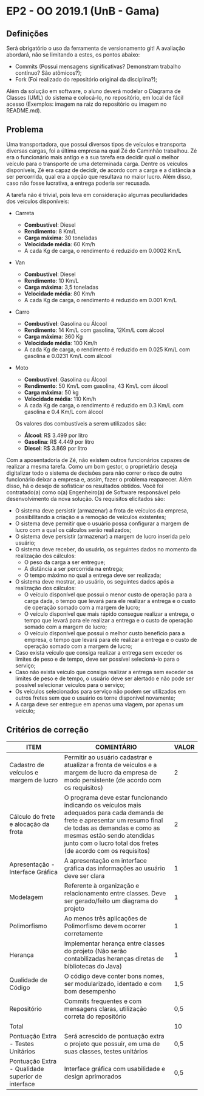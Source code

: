 # EP2 - OO 2019.1 (UnB - Gama)

## Definições

Será obrigatório o uso da ferramenta de versionamento git! A avaliação abordará, não se limitando a estes, os pontos abaixo:
- Commits (Possui mensagens significativas? Demonstram trabalho contínuo? São atômicos?);
- Fork (Foi realizado do repositório original da disciplina?);

Além da solução em software, o aluno deverá modelar o Diagrama de Classes (UML) do sistema e colocá-lo, no repositório, em local de fácil acesso (Exemplos: imagem na raiz do repositório ou imagem no README.md).

## Problema

Uma transportadora, que possui diversos tipos de veículos e transporta diversas cargas, foi a última empresa na qual Zé do Caminhão trabalhou. Zé era o funcionário mais antigo e a sua tarefa era decidir qual o melhor veículo para o transporte de uma determinada carga. Dentre os veículos disponíveis, Zé era capaz de decidir, de acordo com a carga e a distância a ser percorrida, qual era a opção que resultava no maior lucro. Além disso, caso não fosse lucrativa, a entrega poderia ser recusada.

A tarefa não é trivial, pois leva em consideração algumas peculiaridades dos veículos disponíveis:
- Carreta
  - **Combustível**: Diesel
  - **Rendimento**: 8 Km/L
  - **Carga máxima**: 30 toneladas
  - **Velocidade média**: 60 Km/h
  - A cada Kg de carga, o rendimento é reduzido em 0.0002 Km/L
- Van
  - **Combustível**: Diesel
  - **Rendimento**: 10 Km/L
  - **Carga máxima**: 3,5 toneladas
  - **Velocidade média**: 80 Km/h
  - A cada Kg de carga, o rendimento é reduzido em 0.001 Km/L
- Carro
  - **Combustível**: Gasolina ou Álcool
  - **Rendimento**: 14 Km/L com gasolina, 12Km/L com álcool
  - **Carga máxima**: 360 Kg
  - **Velocidade média**: 100 Km/h
  - A cada Kg de carga, o rendimento é reduzido em 0.025 Km/L com gasolina e 0.0231 Km/L com álcool
- Moto
  - **Combustível**: Gasolina ou Álcool
  - **Rendimento**: 50 Km/L com gasolina, 43 Km/L com álcool
  - **Carga máxima**: 50 kg
  - **Velocidade média**: 110 Km/h
  - A cada Kg de carga, o rendimento é reduzido em 0.3 Km/L com gasolina e 0.4 Km/L com álcool


  Os valores dos combustíveis a serem utilizados são:
  - **Álcool**: R$ 3.499 por litro
  - **Gasolina**: R$ 4.449 por litro
  - **Diesel**: R$ 3.869 por litro


Com a aposentadoria de Zé, não existem outros funcionários capazes de realizar a mesma tarefa. Como um bom gestor, o proprietário deseja digitalizar todo o sistema de decisões para não correr o risco de outro funcionário deixar a empresa e, assim, fazer o problema reaparecer.	Além disso, há o desejo de sofisticar os resultados obtidos. Você foi contratado(a) como o(a) Engenheiro(a) de Software responsável pelo desenvolvimento da nova solução. Os requisitos elicitados são:

- O sistema deve persistir (armazenar) a frota de veículos da empresa, possibilitando a criação e a remoção de veículos existentes;
- O sistema deve permitir que o usuário possa configurar a margem de lucro com a qual os cálculos serão realizados;
- O sistema deve persistir (armazenar) a margem de lucro inserida pelo usuário;
- O sistema deve receber, do usuário, os seguintes dados no momento da realização dos cálculos:
  - O peso da carga a ser entregue;
  - A distância a ser percorrida na entrega;
  - O tempo máximo no qual a entrega deve ser realizada;
- O sistema deve mostrar, ao usuário, os seguintes dados após a realização dos cálculos:
  - O veículo disponível que possui o menor custo de operação para a carga dada, o tempo que levará para ele realizar a entrega e o custo de operação somado com a margem de lucro;
  - O veículo disponível que mais rápido consegue realizar a entrega, o tempo que levará para ele realizar a entrega e o custo de operação somado com a margem de lucro;
  - O veículo disponível que possui o melhor custo benefício para a empresa, o tempo que levará para ele realizar a entrega e o custo de operação somado com a margem de lucro;
- Caso exista veículo que consiga realizar a entrega sem exceder os limites de peso e de tempo, deve ser possível selecioná-lo para o serviço;
- Caso não exista veículo que consiga realizar a entrega sem exceder os limites de peso e de tempo, o usuário deve ser alertado e não pode ser possível selecionar veículos para o serviço;
- Os veículos selecionados para serviço não podem ser utilizados em outros fretes sem que o usuário os torne disponível novamente;
- A carga deve ser entregue em apenas uma viagem, por apenas um veículo;

## Critérios de correção

| ITEM                                              | COMENTÁRIO                                                                                                                                                                                                                    | VALOR |
|---------------------------------------------------|-------------------------------------------------------------------------------------------------------------------------------------------------------------------------------------------------------------------------------|-------|
| Cadastro de veículos e margem de lucro            | Permitir ao usuário cadastrar e atualizar a fronta de veículos e a margem de lucro da empresa de modo persistente (de acordo com os requisitos)                                                                                                             | 2     |
| Cálculo do frete e alocação da frota              | O programa deve estar funcionando indicando os veículos mais adequados para cada demanda de frete e apresentar um resumo final de todas as demandas e como as mesmas estão sendo atendidas junto com o lucro total dos fretes (de acordo com os requisitos) | 2     |
| Apresentação - Interface Gráfica                  | A apresentação em interface gráfica das informações ao usuário deve ser clara                                                                                                                                                                               | 1     |
| Modelagem                                         | Referente à organização e relacionamento entre classes. Deve ser gerado/feito um diagrama do projeto                                                                                                                                                        | 1     |
| Polimorfismo                                      | Ao menos três aplicações de Polimorfismo devem ocorrer corretamente                                                                                                                                                                                         | 1     |
| Herança                                           | Implementar herança entre classes do projeto (Não serão contabilizadas heranças diretas de bibliotecas do Java)                                                                                                                                             | 1     |
| Qualidade de Código                               | O código deve conter bons nomes, ser modularizado, identado e com bom desempenho                                                                                                                                                                            | 1,5   |
| Repositório                                       | Commits frequentes e com mensagens claras, utilização correta do repositório                                                                                                                                                                                | 0,5   |
| Total                                             |                                                                                                                                                                                                                                                             | 10    |
| Pontuação Extra - Testes Unitários                | Será acrescido de pontuação extra o projeto que possuir, em uma de suas classes, testes unitários                                                                                                                                                           | 0,5   |
| Pontuação Extra - Qualidade superior de interface | Interface gráfica com usabilidade e design aprimorados                                                                                                                                                                                                      | 0,5   |
